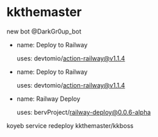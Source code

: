 # kkthemaster
new bot @DarkGr0up_bot
- name: Deploy to Railway

  uses: devtomio/action-railway@v1.1.4

- name: Deploy to Railway

  uses: devtomio/action-railway@v1.1.4

- name: Railway Deploy

  uses: bervProject/railway-deploy@0.0.6-alpha

koyeb service redeploy kkthemaster/kkboss
